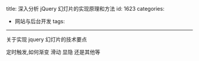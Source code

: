 title: 深入分析 jQuery 幻灯片的实现原理和方法
id: 1623
categories:
  - 网站与后台开发
tags:
---

关于实现 jquery 幻灯片的技术要点

定时触发,如何渐变 滑动 显隐 还是其他等
